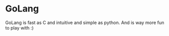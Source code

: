 # GoLang
GoLang is fast as C and intuitive and simple as python. And is way more fun to play with :)
